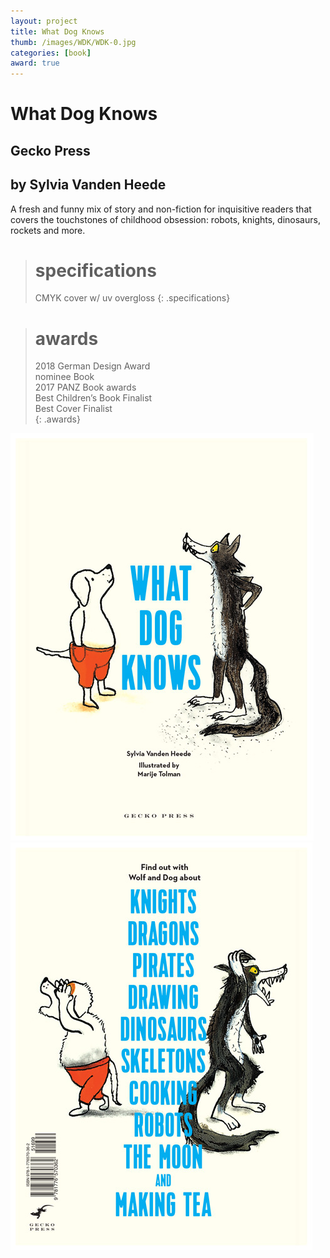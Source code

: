 ```yaml
---
layout: project
title: What Dog Knows
thumb: /images/WDK/WDK-0.jpg
categories: [book]
award: true
---
```


# What Dog Knows

## Gecko Press

##  by Sylvia Vanden Heede

A fresh and funny mix of story and non-fiction for inquisitive readers that covers the touchstones of childhood obsession: robots, knights, dinosaurs, rockets and more.

> # specifications
> CMYK cover w/ uv overgloss
{: .specifications}

> # awards
> 2018 German Design Award  
> nominee Book  
> 2017 PANZ Book awards   
> Best Children’s Book Finalist  
> Best Cover Finalist  
{: .awards}

![](/images/WDK/WDK-1.jpg)
![](/images/WDK/WDK-2.jpg)
